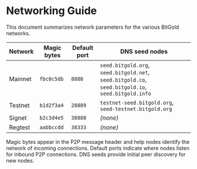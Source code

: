 # Networking Guide

This document summarizes network parameters for the various BitGold networks.

| Network  | Magic bytes | Default port | DNS seed nodes |
|----------|-------------|--------------|----------------|
| Mainnet  | `fbc0c5db`  | `8888`       | `seed.bitgold.org`, `seed.bitgold.net`, `seed.bitgold.co`, `seed.bitgold.io`, `seed.bitgold.info` |
| Testnet  | `b1d2f3a4`  | `28889`      | `testnet-seed.bitgold.org`, `seed-testnet.bitgold.org` |
| Signet   | `b2c3d4e5`  | `38888`      | *(none)* |
| Regtest  | `aabbccdd`  | `38333`      | *(none)* |

Magic bytes appear in the P2P message header and help nodes identify the network
of incoming connections. Default ports indicate where nodes listen for inbound
P2P connections. DNS seeds provide initial peer discovery for new nodes.
